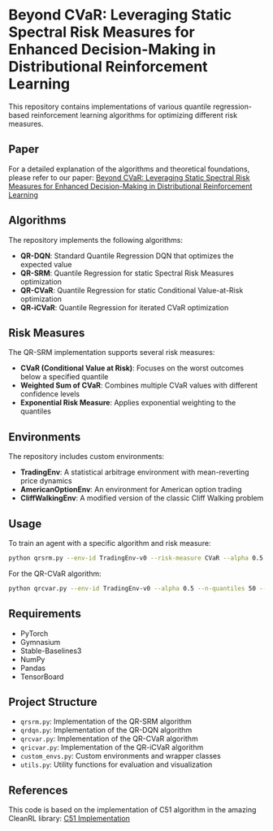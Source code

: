# Beyond CVaR: Leveraging Static Spectral Risk Measures for Enhanced Decision-Making in Distributional Reinforcement Learning

This repository contains implementations of various quantile regression-based reinforcement learning algorithms for optimizing different risk measures.

## Paper

For a detailed explanation of the algorithms and theoretical foundations, please refer to our paper:
[Beyond CVaR: Leveraging Static Spectral Risk Measures for Enhanced Decision-Making in Distributional Reinforcement Learning](https://arxiv.org/abs/2501.02087)

## Algorithms

The repository implements the following algorithms:

- **QR-DQN**: Standard Quantile Regression DQN that optimizes the expected value
- **QR-SRM**: Quantile Regression for static Spectral Risk Measures optimization
- **QR-CVaR**: Quantile Regression for static Conditional Value-at-Risk optimization
- **QR-iCVaR**: Quantile Regression for iterated CVaR optimization

## Risk Measures

The QR-SRM implementation supports several risk measures:

- **CVaR (Conditional Value at Risk)**: Focuses on the worst outcomes below a specified quantile
- **Weighted Sum of CVaR**: Combines multiple CVaR values with different confidence levels
- **Exponential Risk Measure**: Applies exponential weighting to the quantiles

## Environments

The repository includes custom environments:

- **TradingEnv**: A statistical arbitrage environment with mean-reverting price dynamics
- **AmericanOptionEnv**: An environment for American option trading
- **CliffWalkingEnv**: A modified version of the classic Cliff Walking problem


## Usage

To train an agent with a specific algorithm and risk measure:

```bash
python qrsrm.py --env-id TradingEnv-v0 --risk-measure CVaR --alpha 0.5 --n-quantiles 50 --gamma 0.99 --save-model
```

For the QR-CVaR algorithm:

```bash
python qrcvar.py --env-id TradingEnv-v0 --alpha 0.5 --n-quantiles 50 --gamma 0.99 --save-model
```

## Requirements

- PyTorch
- Gymnasium
- Stable-Baselines3
- NumPy
- Pandas
- TensorBoard


## Project Structure

- `qrsrm.py`: Implementation of the QR-SRM algorithm
- `qrdqn.py`: Implementation of the QR-DQN algorithm
- `qrcvar.py`: Implementation of the QR-CVaR algorithm
- `qricvar.py`: Implementation of the QR-iCVaR algorithm
- `custom_envs.py`: Custom environments and wrapper classes
- `utils.py`: Utility functions for evaluation and visualization

## References

This code is based on the implementation of C51 algorithm in the amazing CleanRL library: 
[C51 Implementation](https://github.com/vwxyzjn/cleanrl/blob/master/cleanrl/c51.py)
